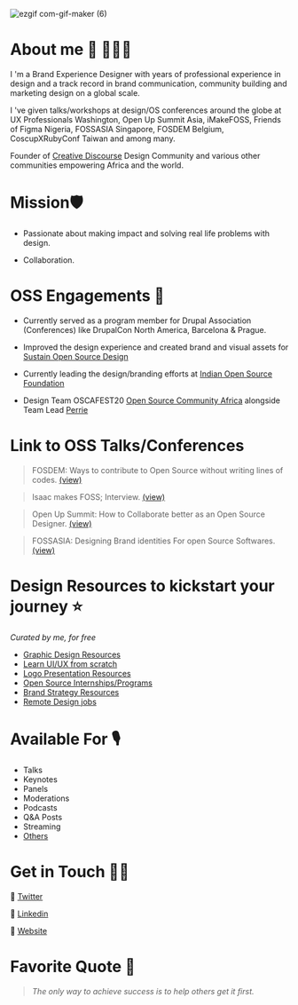 
![ezgif com-gif-maker (6)](https://user-images.githubusercontent.com/52116447/177990156-44337b0a-72a8-4585-ba48-48ed1dd4bce9.gif)





# About me 🥑 👨🏾‍💻
I 'm a Brand Experience Designer with years of professional experience in design and a track record in brand communication, community building and marketing design on a global scale.  

I 've given talks/workshops at design/OS conferences around the globe at UX Professionals Washington, Open Up Summit Asia, iMakeFOSS, Friends of Figma Nigeria, FOSSASIA Singapore, FOSDEM Belgium, CoscupXRubyConf Taiwan and among many. 

Founder of [Creative Discourse](https://twitter.com/CrDiscourse) Design Community and various other communities empowering Africa and the world.

# Mission🛡
- Passionate about making impact and solving real life problems with design. 

- Collaboration.

# OSS Engagements 📍
- Currently served as a program member for Drupal Association (Conferences) like DrupalCon North America, Barcelona & Prague.

- Improved the design experience and created brand and visual assets for [Sustain Open Source Design](https://sosdesign.sustainoss.org/)

- Currently leading the design/branding efforts at [Indian Open Source Foundation](https://github.com/IndianOpenSourceFoundation) 

- Design Team OSCAFEST20 [Open Source Community Africa](https://twitter.com/oscafrica) alongside Team Lead [Perrie](https://github.com/perriefidelis)

# Link to OSS Talks/Conferences
> FOSDEM: Ways to contribute to Open Source without writing lines of codes. [(view)](https://archive.fosdem.org/2021/schedule/speaker/sixtus_chizaram_isaac/)

> Isaac makes FOSS; Interview. [(view)](https://www.imakefoss.org/curators/isaacsixtuschizaram/)

> Open Up Summit: How to Collaborate better as an Open Source Designer. [(view)](https://hopin.com/explore/speakers/1CEUGX81Ci7F8gX3UVO7YYP3E)

> FOSSASIA: Designing Brand identities For open Source Softwares. [(view)](https://eventyay.com/e/fa96ae2c/session/6895)

# Design Resources to kickstart your journey ⭐️
_Curated by me, for free_
- [Graphic Design Resources](https://twitter.com/isaaczara_/status/1542826249684488193?s=20&t=cXexeAaM2Z5LDDQAr4yyNA)
- [Learn UI/UX from scratch](https://twitter.com/isaaczara_/status/1543920774263803906?s=20&t=cXexeAaM2Z5LDDQAr4yyNA)
- [Logo Presentation Resources](https://twitter.com/isaaczara_/status/1541679662350454784?s=20&t=cXexeAaM2Z5LDDQAr4yyNA)
- [Open Source Internships/Programs](https://twitter.com/isaaczara_/status/1542430578682875906?s=20&t=cXexeAaM2Z5LDDQAr4yyNA)
- [Brand Strategy Resources](https://twitter.com/isaaczara_/status/1542054719186690049?s=20&t=cXexeAaM2Z5LDDQAr4yyNA)
- [Remote Design jobs](https://twitter.com/isaaczara_/status/1543195600660963328?s=20&t=cXexeAaM2Z5LDDQAr4yyNA)

# Available For 🎙
- Talks
- Keynotes
- Panels
- Moderations
- Podcasts
- Q&A Posts
- Streaming
- [Others](https://isaaczara.com)

# Get in Touch 👍🏽
🔗 [Twitter](https://twitter.com/isaaczara_)

🔗 [Linkedin](https://www.linkedin.com/in/isaac-sixtus-chizaram-41220a171/)

🔗 [Website](https://isaaczara.com)

# Favorite Quote 📖
> _The only way to achieve success is to help others get it first._
